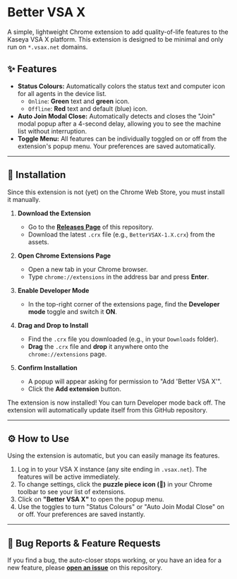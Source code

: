 # Better VSA X

A simple, lightweight Chrome extension to add quality-of-life features to the Kaseya VSA X platform. This extension is designed to be minimal and only run on `*.vsax.net` domains.

## ✨ Features

* **Status Colours:** Automatically colors the status text and computer icon for all agents in the device list.
    * `Online`: **Green** text and **green** icon.
    * `Offline`: **Red** text and default (blue) icon.
* **Auto Join Modal Close:** Automatically detects and closes the "Join" modal popup after a 4-second delay, allowing you to see the machine list without interruption.
* **Toggle Menu:** All features can be individually toggled on or off from the extension's popup menu. Your preferences are saved automatically.



---

## 🚀 Installation

Since this extension is not (yet) on the Chrome Web Store, you must install it manually.

1.  **Download the Extension**
    * Go to the [**Releases Page**](https://github.com/Hebbins/BetterVSAX/releases) of this repository.
    * Download the latest `.crx` file (e.g., `BetterVSAX-1.X.crx`) from the assets.

2.  **Open Chrome Extensions Page**
    * Open a new tab in your Chrome browser.
    * Type `chrome://extensions` in the address bar and press **Enter**.

3.  **Enable Developer Mode**
    * In the top-right corner of the extensions page, find the **Developer mode** toggle and switch it **ON**.

    

4.  **Drag and Drop to Install**
    * Find the `.crx` file you downloaded (e.g., in your `Downloads` folder).
    * **Drag** the `.crx` file and **drop** it anywhere onto the `chrome://extensions` page.

5.  **Confirm Installation**
    * A popup will appear asking for permission to "Add 'Better VSA X'".
    * Click the **Add extension** button.

The extension is now installed! You can turn Developer mode back off. The extension will automatically update itself from this GitHub repository.

---

## ⚙️ How to Use

Using the extension is automatic, but you can easily manage its features.

1.  Log in to your VSA X instance (any site ending in `.vsax.net`). The features will be active immediately.
2.  To change settings, click the **puzzle piece icon (🧩)** in your Chrome toolbar to see your list of extensions.
3.  Click on **"Better VSA X"** to open the popup menu.
4.  Use the toggles to turn "Status Colours" or "Auto Join Modal Close" on or off. Your preferences are saved instantly.

---

## 🐞 Bug Reports & Feature Requests

If you find a bug, the auto-closer stops working, or you have an idea for a new feature, please [**open an issue**](https://github.com/Hebbins/BetterVSAX/issues) on this repository.
